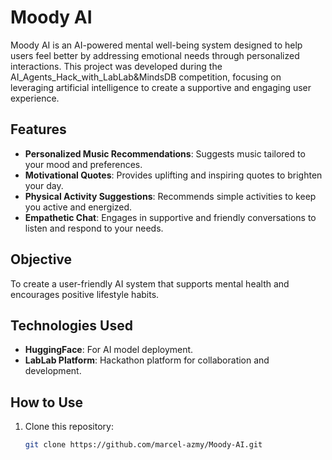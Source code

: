 # Moody AI

Moody AI is an AI-powered mental well-being system designed to help users feel better by addressing emotional needs through personalized interactions. This project was developed during the AI_Agents_Hack_with_LabLab&MindsDB competition, focusing on leveraging artificial intelligence to create a supportive and engaging user experience.

## Features
- **Personalized Music Recommendations**: Suggests music tailored to your mood and preferences.
- **Motivational Quotes**: Provides uplifting and inspiring quotes to brighten your day.
- **Physical Activity Suggestions**: Recommends simple activities to keep you active and energized.
- **Empathetic Chat**: Engages in supportive and friendly conversations to listen and respond to your needs.

## Objective
To create a user-friendly AI system that supports mental health and encourages positive lifestyle habits.

## Technologies Used
- **HuggingFace**: For AI model deployment.
- **LabLab Platform**: Hackathon platform for collaboration and development.

## How to Use
1. Clone this repository:
   ```bash
   git clone https://github.com/marcel-azmy/Moody-AI.git
